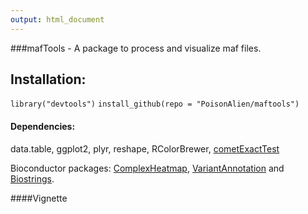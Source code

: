 ```yaml
---
output: html_document
---
```

###mafTools - A package to process and visualize maf files. 

## Installation:
`library("devtools")`
`install_github(repo = "PoisonAlien/maftools")`

#### Dependencies: 
data.table, ggplot2, plyr, reshape, RColorBrewer, [cometExactTest](https://cran.r-project.org/web/packages/cometExactTest/)

Bioconductor packages:  [ComplexHeatmap](https://bioconductor.org/packages/release/bioc/html/ComplexHeatmap.html), [VariantAnnotation](https://bioconductor.org/packages/release/bioc/html/VariantAnnotation.html) and [Biostrings](https://bioconductor.org/packages/release/bioc/html/Biostrings.html).

####Vignette
